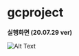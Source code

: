 # gcproject

__실행화면 (20.07.29 ver)__

![Alt Text](https://thumbs.gfycat.com/FlawlessWindingApatosaur-size_restricted.gif)
